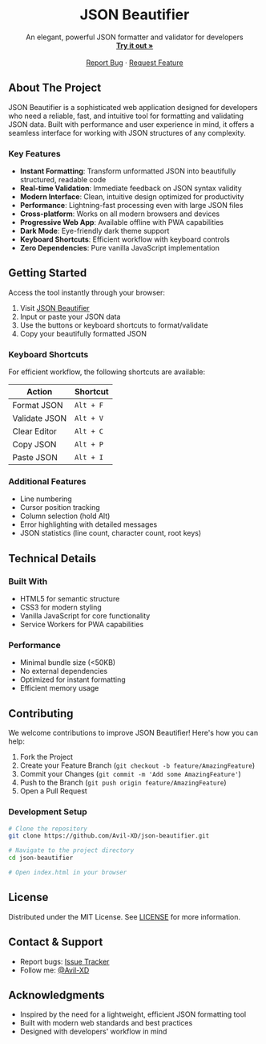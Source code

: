<p align="center">
  <h1 align="center">JSON Beautifier</h1>
  <p align="center">
    An elegant, powerful JSON formatter and validator for developers
    <br />
    <a href="https://avil-xd.github.io/json-beautifier"><strong>Try it out »</strong></a>
    <br />
    <br />
    <a href="https://github.com/Avil-XD/json-beautifier/issues">Report Bug</a>
    ·
    <a href="https://github.com/Avil-XD/json-beautifier/issues">Request Feature</a>
  </p>
</p>

## About The Project

JSON Beautifier is a sophisticated web application designed for developers who need a reliable, fast, and intuitive tool for formatting and validating JSON data. Built with performance and user experience in mind, it offers a seamless interface for working with JSON structures of any complexity.

### Key Features

- **Instant Formatting**: Transform unformatted JSON into beautifully structured, readable code
- **Real-time Validation**: Immediate feedback on JSON syntax validity
- **Modern Interface**: Clean, intuitive design optimized for productivity
- **Performance**: Lightning-fast processing even with large JSON files
- **Cross-platform**: Works on all modern browsers and devices
- **Progressive Web App**: Available offline with PWA capabilities
- **Dark Mode**: Eye-friendly dark theme support
- **Keyboard Shortcuts**: Efficient workflow with keyboard controls
- **Zero Dependencies**: Pure vanilla JavaScript implementation

## Getting Started

Access the tool instantly through your browser:

1. Visit [JSON Beautifier](https://avil-xd.github.io/json-beautifier)
2. Input or paste your JSON data
3. Use the buttons or keyboard shortcuts to format/validate
4. Copy your beautifully formatted JSON

### Keyboard Shortcuts

For efficient workflow, the following shortcuts are available:

| Action | Shortcut |
|--------|----------|
| Format JSON | `Alt + F` |
| Validate JSON | `Alt + V` |
| Clear Editor | `Alt + C` |
| Copy JSON | `Alt + P` |
| Paste JSON | `Alt + I` |

### Additional Features

- Line numbering
- Cursor position tracking
- Column selection (hold Alt)
- Error highlighting with detailed messages
- JSON statistics (line count, character count, root keys)

## Technical Details

### Built With

- HTML5 for semantic structure
- CSS3 for modern styling
- Vanilla JavaScript for core functionality
- Service Workers for PWA capabilities

### Performance

- Minimal bundle size (<50KB)
- No external dependencies
- Optimized for instant formatting
- Efficient memory usage

## Contributing

We welcome contributions to improve JSON Beautifier! Here's how you can help:

1. Fork the Project
2. Create your Feature Branch (`git checkout -b feature/AmazingFeature`)
3. Commit your Changes (`git commit -m 'Add some AmazingFeature'`)
4. Push to the Branch (`git push origin feature/AmazingFeature`)
5. Open a Pull Request

### Development Setup

```bash
# Clone the repository
git clone https://github.com/Avil-XD/json-beautifier.git

# Navigate to the project directory
cd json-beautifier

# Open index.html in your browser
```

## License

Distributed under the MIT License. See [LICENSE](LICENSE) for more information.

## Contact & Support

- Report bugs: [Issue Tracker](https://github.com/Avil-XD/json-beautifier/issues)
- Follow me: [@Avil-XD](https://github.com/Avil-XD)

## Acknowledgments

- Inspired by the need for a lightweight, efficient JSON formatting tool
- Built with modern web standards and best practices
- Designed with developers' workflow in mind